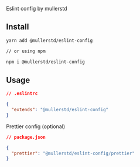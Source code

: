 Eslint config by mullerstd

## Install

```bash
yarn add @mullerstd/eslint-config

// or using npm

npm i @mullerstd/eslint-config
```

## Usage

```json
// .eslintrc

{
  "extends": "@mullerstd/eslint-config"
}
```

Prettier config (optional)

```json
// package.json

{
  "prettier": "@mullerstd/eslint-config/prettier"
}
```
